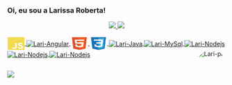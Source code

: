 ### Oi, eu sou a Larissa Roberta!

<div align="center">
  <a href="https://github.com/lroberta569">
  <img height="120" src="https://github-readme-stats.vercel.app/api?username=lroberta569&show_icons=true&theme=cobalt&include_all_commits=true&count_private=true"/>
  <img height="120" src="https://github-readme-stats.vercel.app/api/top-langs/?username=lroberta569&layout=compact&langs_count=7&theme=cobalt"/>
</div>

 <div style="display: inline_block"><br>
  <img align="center" alt="Lari-Js" height="30" width="40" src="https://raw.githubusercontent.com/devicons/devicon/master/icons/javascript/javascript-plain.svg">
  <img align="center" alt="Lari-Angular" height="30" width="40" src="https://cdn.jsdelivr.net/gh/devicons/devicon/icons/angularjs/angularjs-original.svg" />
  <img align="center" alt="Lari-HTML" height="30" width="40" src="https://raw.githubusercontent.com/devicons/devicon/master/icons/html5/html5-original.svg">
  <img align="center" alt="Lari-CSS" height="30" width="40" src="https://raw.githubusercontent.com/devicons/devicon/master/icons/css3/css3-original.svg">
  <img align="center" alt="Lari-Java" height="30" width="40" src="https://cdn.jsdelivr.net/gh/devicons/devicon/icons/java/java-original.svg">
  <img align="center" alt="Lari-MySql" height="30" width="40" src="https://cdn.jsdelivr.net/gh/devicons/devicon/icons/mysql/mysql-original.svg">
  <img align="center" alt="Lari-Nodejs" height="30" width="40" src="https://cdn.jsdelivr.net/gh/devicons/devicon/icons/nodejs/nodejs-original.svg" />
  <img align="center" alt="Lari-Nodejs" height="30" width="40"src="https://cdn.jsdelivr.net/gh/devicons/devicon/icons/oracle/oracle-original.svg" />
  <img align="center" alt="Lari-Nodejs" height="30" width="40"src="https://cdn.jsdelivr.net/gh/devicons/devicon/icons/spring/spring-original.svg" />

  <img align="right" alt="Lari-pic" height="150" style="border-radius:50px;"      src="https://share-cdn.picrew.me/shareImg/org/202201/338224_oQmoUUdZ.png">
  </div>
  
  ##
  
  <div> 
  <a href="https://www.linkedin.com/in/larissa-roberta569/" target="_blank"><img src="https://img.shields.io/badge/-LinkedIn-%230077B5?style=for-the-badge&logo=linkedin&logoColor=white" target="_blank"></a>
</div>

